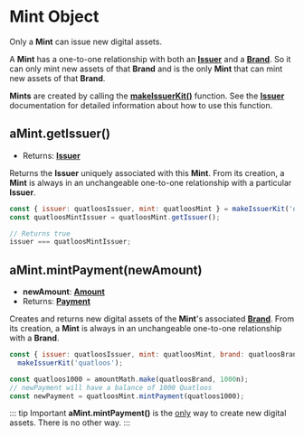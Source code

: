 # Mint Object

Only a **Mint** can issue new digital assets. 

A **Mint** has a one-to-one relationship with both an **[Issuer](./issuer)** and a **[Brand](./brand)**.
So it can only mint new assets of that **Brand** and is the only **Mint** that can mint
new assets of that **Brand**.

**Mints** are created by calling the **[makeIssuerKit()](./issuer#makeissuerkit-allegedname-assetkind-displayinfo-optshutdownwithfailure-elementshape)** function. See the **[Issuer](./issuer)** documentation for detailed information about how to use this function.

## aMint.getIssuer()
- Returns: **[Issuer](./issuer)**

Returns the **Issuer** uniquely associated with this **Mint**. From its creation, a **Mint** is always
in an unchangeable one-to-one relationship with a particular **Issuer**. 

```js
const { issuer: quatloosIssuer, mint: quatloosMint } = makeIssuerKit('quatloos');
const quatloosMintIssuer = quatloosMint.getIssuer();

// Returns true
issuer === quatloosMintIssuer;
```

## aMint.mintPayment(newAmount)
- **newAmount**: **[Amount](./ertp-data-types#amount)**
- Returns: **[Payment](./payment)**

Creates and returns new digital assets of the **Mint**'s associated **[Brand](./brand)**.
From its creation, a **Mint** is always in an unchangeable
one-to-one relationship with a **Brand**.

```js
const { issuer: quatloosIssuer, mint: quatloosMint, brand: quatloosBrand } =
  makeIssuerKit('quatloos');

const quatloos1000 = amountMath.make(quatloosBrand, 1000n);
// newPayment will have a balance of 1000 Quatloos
const newPayment = quatloosMint.mintPayment(quatloos1000);
```

::: tip Important
**aMint.mintPayment()** is the <ins>only</ins> way
to create new digital assets. There is no other way.
:::
